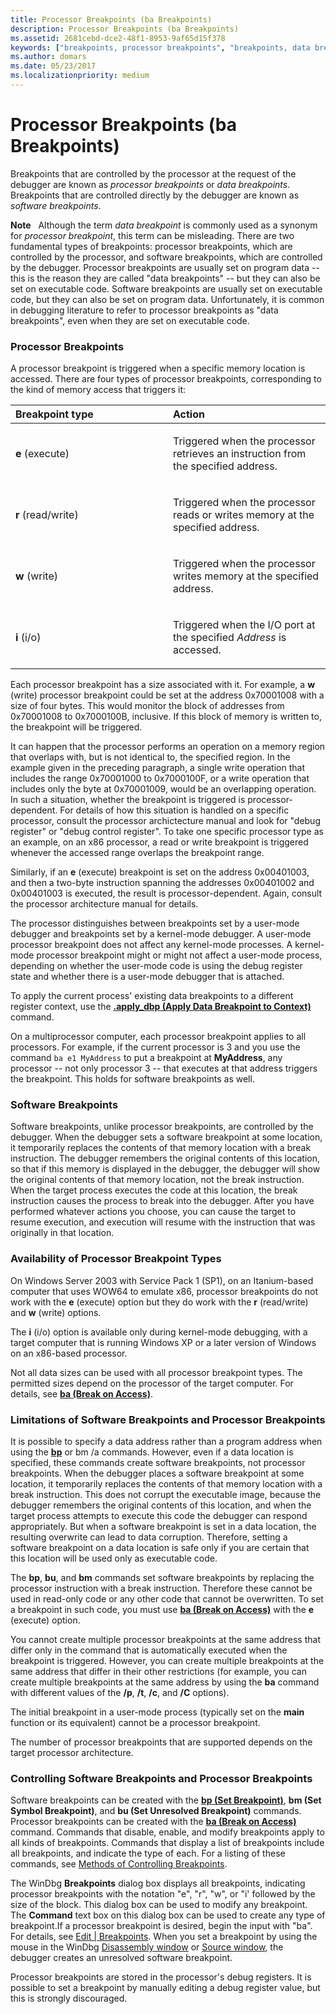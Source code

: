 ```yaml
---
title: Processor Breakpoints (ba Breakpoints)
description: Processor Breakpoints (ba Breakpoints)
ms.assetid: 2681cebd-dce2-48f1-8953-9af65d15f378
keywords: ["breakpoints, processor breakpoints", "breakpoints, data breakpoints", "breakpoints, software breakpoints", "breakpoints, BP versus BA", "software breakpoint", "software breakpoint, overview", "software breakpoint, limitations", "processor breakpoint", "processor breakpoint, overview"]
ms.author: domars
ms.date: 05/23/2017
ms.localizationpriority: medium
---
```


# Processor Breakpoints (ba Breakpoints)


Breakpoints that are controlled by the processor at the request of the debugger are known as *processor breakpoints* or *data breakpoints*. Breakpoints that are controlled directly by the debugger are known as *software breakpoints*.

**Note**   Although the term *data breakpoint* is commonly used as a synonym for *processor breakpoint*, this term can be misleading. There are two fundamental types of breakpoints: processor breakpoints, which are controlled by the processor, and software breakpoints, which are controlled by the debugger. Processor breakpoints are usually set on program data -- this is the reason they are called "data breakpoints" -- but they can also be set on executable code. Software breakpoints are usually set on executable code, but they can also be set on program data. Unfortunately, it is common in debugging literature to refer to processor breakpoints as "data breakpoints", even when they are set on executable code.

 

### <span id="processor_breakpoints"></span><span id="PROCESSOR_BREAKPOINTS"></span>Processor Breakpoints

A processor breakpoint is triggered when a specific memory location is accessed. There are four types of processor breakpoints, corresponding to the kind of memory access that triggers it:

<table>
<colgroup>
<col width="50%" />
<col width="50%" />
</colgroup>
<thead>
<tr class="header">
<th align="left">Breakpoint type</th>
<th align="left">Action</th>
</tr>
</thead>
<tbody>
<tr class="odd">
<td align="left"><p><strong>e</strong> (execute)</p></td>
<td align="left"><p>Triggered when the processor retrieves an instruction from the specified address.</p></td>
</tr>
<tr class="even">
<td align="left"><p><strong>r</strong> (read/write)</p></td>
<td align="left"><p>Triggered when the processor reads or writes memory at the specified address.</p></td>
</tr>
<tr class="odd">
<td align="left"><p><strong>w</strong> (write)</p></td>
<td align="left"><p>Triggered when the processor writes memory at the specified address.</p></td>
</tr>
<tr class="even">
<td align="left"><p><strong>i</strong> (i/o)</p></td>
<td align="left"><p>Triggered when the I/O port at the specified <em>Address</em> is accessed.</p></td>
</tr>
</tbody>
</table>

 

Each processor breakpoint has a size associated with it. For example, a **w** (write) processor breakpoint could be set at the address 0x70001008 with a size of four bytes. This would monitor the block of addresses from 0x70001008 to 0x7000100B, inclusive. If this block of memory is written to, the breakpoint will be triggered.

It can happen that the processor performs an operation on a memory region that overlaps with, but is not identical to, the specified region. In the example given in the preceding paragraph, a single write operation that includes the range 0x70001000 to 0x7000100F, or a write operation that includes only the byte at 0x70001009, would be an overlapping operation. In such a situation, whether the breakpoint is triggered is processor-dependent. For details of how this situation is handled on a specific processor, consult the processor archictecture manual and look for "debug register" or "debug control register". To take one specific processor type as an example, on an x86 processor, a read or write breakpoint is triggered whenever the accessed range overlaps the breakpoint range.

Similarly, if an **e** (execute) breakpoint is set on the address 0x00401003, and then a two-byte instruction spanning the addresses 0x00401002 and 0x00401003 is executed, the result is processor-dependent. Again, consult the processor architecture manual for details.

The processor distinguishes between breakpoints set by a user-mode debugger and breakpoints set by a kernel-mode debugger. A user-mode processor breakpoint does not affect any kernel-mode processes. A kernel-mode processor breakpoint might or might not affect a user-mode process, depending on whether the user-mode code is using the debug register state and whether there is a user-mode debugger that is attached.

To apply the current process' existing data breakpoints to a different register context, use the [**.apply\_dbp (Apply Data Breakpoint to Context)**](-apply-dbp--apply-data-breakpoint-to-context-.md) command.

On a multiprocessor computer, each processor breakpoint applies to all processors. For example, if the current processor is 3 and you use the command `ba e1 MyAddress` to put a breakpoint at **MyAddress**, any processor -- not only processor 3 -- that executes at that address triggers the breakpoint. This holds for software breakpoints as well.

### <span id="software_breakpoints"></span><span id="SOFTWARE_BREAKPOINTS"></span>Software Breakpoints

Software breakpoints, unlike processor breakpoints, are controlled by the debugger. When the debugger sets a software breakpoint at some location, it temporarily replaces the contents of that memory location with a break instruction. The debugger remembers the original contents of this location, so that if this memory is displayed in the debugger, the debugger will show the original contents of that memory location, not the break instruction. When the target process executes the code at this location, the break instruction causes the process to break into the debugger. After you have performed whatever actions you choose, you can cause the target to resume execution, and execution will resume with the instruction that was originally in that location.

### <span id="availability_of_processor_breakpoint_types"></span><span id="AVAILABILITY_OF_PROCESSOR_BREAKPOINT_TYPES"></span>Availability of Processor Breakpoint Types

On Windows Server 2003 with Service Pack 1 (SP1), on an Itanium-based computer that uses WOW64 to emulate x86, processor breakpoints do not work with the **e** (execute) option but they do work with the **r** (read/write) and **w** (write) options.

The **i** (i/o) option is available only during kernel-mode debugging, with a target computer that is running Windows XP or a later version of Windows on an x86-based processor.

Not all data sizes can be used with all processor breakpoint types. The permitted sizes depend on the processor of the target computer. For details, see [**ba (Break on Access)**](ba--break-on-access-.md).

### <span id="limitations_of_software_breakpoints_and_processor_breakpoints"></span><span id="LIMITATIONS_OF_SOFTWARE_BREAKPOINTS_AND_PROCESSOR_BREAKPOINTS"></span>Limitations of Software Breakpoints and Processor Breakpoints

It is possible to specify a data address rather than a program address when using the [**bp**](bp--bu--bm--set-breakpoint-.md) or bm /a commands. However, even if a data location is specified, these commands create software breakpoints, not processor breakpoints. When the debugger places a software breakpoint at some location, it temporarily replaces the contents of that memory location with a break instruction. This does not corrupt the executable image, because the debugger remembers the original contents of this location, and when the target process attempts to execute this code the debugger can respond appropriately. But when a software breakpoint is set in a data location, the resulting overwrite can lead to data corruption. Therefore, setting a software breakpoint on a data location is safe only if you are certain that this location will be used only as executable code.

The **bp**, **bu**, and **bm** commands set software breakpoints by replacing the processor instruction with a break instruction. Therefore these cannot be used in read-only code or any other code that cannot be overwritten. To set a breakpoint in such code, you must use [**ba (Break on Access)**](ba--break-on-access-.md) with the **e** (execute) option.

You cannot create multiple processor breakpoints at the same address that differ only in the command that is automatically executed when the breakpoint is triggered. However, you can create multiple breakpoints at the same address that differ in their other restrictions (for example, you can create multiple breakpoints at the same address by using the **ba** command with different values of the **/p**, **/t**, **/c**, and **/C** options).

The initial breakpoint in a user-mode process (typically set on the **main** function or its equivalent) cannot be a processor breakpoint.

The number of processor breakpoints that are supported depends on the target processor architecture.

### <span id="controlling_software_breakpoints_and_processor_breakpoints"></span><span id="CONTROLLING_SOFTWARE_BREAKPOINTS_AND_PROCESSOR_BREAKPOINTS"></span>Controlling Software Breakpoints and Processor Breakpoints

Software breakpoints can be created with the [**bp (Set Breakpoint)**](bp--bu--bm--set-breakpoint-.md), **bm (Set Symbol Breakpoint)**, and **bu (Set Unresolved Breakpoint)** commands. Processor breakpoints can be created with the [**ba (Break on Access)**](ba--break-on-access-.md) command. Commands that disable, enable, and modify breakpoints apply to all kinds of breakpoints. Commands that display a list of breakpoints include all breakpoints, and indicate the type of each. For a listing of these commands, see [Methods of Controlling Breakpoints](methods-of-controlling-breakpoints.md).

The WinDbg **Breakpoints** dialog box displays all breakpoints, indicating processor breakpoints with the notation "e", "r", "w", or "i' followed by the size of the block. This dialog box can be used to modify any breakpoint. The **Command** text box on this dialog box can be used to create any type of breakpoint.If a processor breakpoint is desired, begin the input with "ba". For details, see [Edit | Breakpoints](edit---breakpoints.md). When you set a breakpoint by using the mouse in the WinDbg [Disassembly window](disassembly-window.md) or [Source window](source-window.md), the debugger creates an unresolved software breakpoint.

Processor breakpoints are stored in the processor's debug registers. It is possible to set a breakpoint by manually editing a debug register value, but this is strongly discouraged.

 

 





